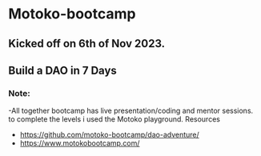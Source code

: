 # Motoko-bootcamp

## Kicked off on 6th of Nov 2023.

## Build a DAO in 7 Days

### Note: 
-All together bootcamp has live presentation/coding and mentor sessions. to complete the levels i used the Motoko playground.
Resources

- https://github.com/motoko-bootcamp/dao-adventure/
- https://www.motokobootcamp.com/
